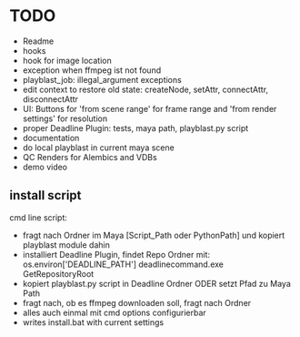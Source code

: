 # TODO
- Readme
- hooks
- hook for image location
- exception when ffmpeg ist not found
- playblast_job: illegal_argument exceptions
- edit context to restore old state: createNode, setAttr, connectAttr, disconnectAttr
- UI: Buttons for 'from scene range' for frame range and 'from render settings' for resolution
- proper Deadline Plugin: tests, maya path, playblast.py script
- documentation
- do local playblast in current maya scene
- QC Renders for Alembics and VDBs
- demo video
## install script
cmd line script:
- fragt nach Ordner im Maya [Script_Path oder PythonPath] und kopiert playblast module dahin 
- installiert Deadline Plugin, findet Repo Ordner mit: os.environ['DEADLINE_PATH'] deadlinecommand.exe GetRepositoryRoot
- kopiert playblast.py script in Deadline Ordner ODER setzt Pfad zu Maya Path
- fragt nach, ob es ffmpeg downloaden soll, fragt nach Ordner
- alles auch einmal mit cmd options configurierbar
- writes install.bat with current settings

